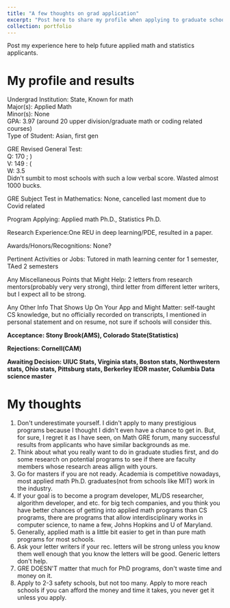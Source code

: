 ```yaml
---
title: "A few thoughts on grad application"
excerpt: "Post here to share my profile when applying to graduate schools and some thoughts<br/><img src='/images/stony.jpg'>"
collection: portfolio
---
```


Post my experience here to help future applied math and statistics applicants.
# My profile and results

Undergrad Institution: State, Known for math  
Major(s): Applied Math  
Minor(s): None  
GPA: 3.97 (around 20 upper division/graduate math or coding related courses)  
Type of Student: Asian, first gen  
  
GRE Revised General Test:  
Q: 170  ; )  
V: 149  : (  
W: 3.5   
Didn't sumbit to most schools with such a low verbal score. Wasted almost 1000 bucks.
  
GRE Subject Test in Mathematics:  None, cancelled last moment due to Covid related
  
  
Program Applying: Applied math Ph.D., Statistics Ph.D. 
  
Research Experience:One REU in deep learning/PDE, resulted in a paper.  

Awards/Honors/Recognitions: None?  

Pertinent Activities or Jobs: Tutored in math learning center for 1 semester, TAed 2 semesters  

Any Miscellaneous Points that Might Help: 2 letters from research mentors(probably very very strong), third letter from different letter writers, but I expect all to be strong.

Any Other Info That Shows Up On Your App and Might Matter: self-taught CS knowledge, but no officially recorded on transcripts, I mentioned in personal statement and on resume, not sure if schools will consider this.

**Acceptance: Stony Brook(AMS), Colorado State(Statistics)**

**Rejections: Cornell(CAM)**

**Awaiting Decision: UIUC Stats, Virginia stats, Boston stats, Northwestern stats, Ohio stats, Pittsburg stats, Berkerley IEOR master, Columbia Data science master**

# My thoughts
1. Don't underestimate yourself. I didn't apply to many prestigious programs because I thought I didn't even have a chance to get in. But, for sure, I regret it as I have seen, on Math GRE forum, many successful results from applicants who have similar backgrounds as me.
2. Think about what you really want to do in graduate studies first, and do some research on potential programs to see if there are faculty members whose research areas allign with yours.
3.  Go for masters if you are not ready. Academia is competitive nowadays, most applied math Ph.D. graduates(not from schools like MIT) work in the industry.
4. If your goal is to become a program developer, ML/DS researcher, algorithm developer, and etc. for big tech companies, and you think you have better chances of getting into applied math programs than CS programs, there are programs that allow interdisciplinary works in computer science, to name a few, Johns Hopkins and U of Maryland.
5. Generally, applied math is a little bit easier to get in than pure math programs for most schools.
6. Ask your letter writers if your rec. letters will be strong unless you know them well enough that you know the letters will be good. Generic letters don't help.
7. GRE DOESN'T matter that much for PhD programs, don't waste time and money on it.
8. Apply to 2-3 safety schools, but not too many. Apply to more reach schools if you can afford the money and time it takes, you never get it unless you apply.